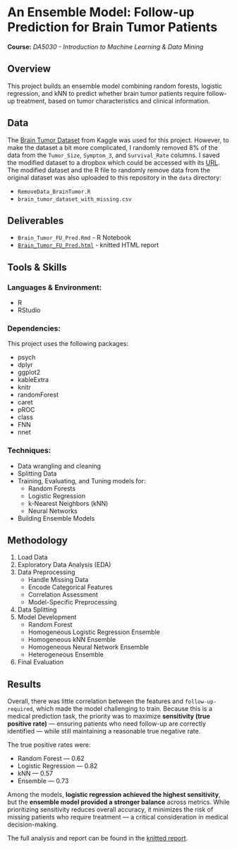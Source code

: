 # An Ensemble Model: Follow-up Prediction for Brain Tumor Patients
**Course:** _DA5030 - Introduction to Machine Learning & Data Mining_

## Overview
This project builds an ensemble model combining random forests, logistic regression, and kNN to predict whether brain tumor patients require follow-up treatment, based on tumor characteristics and clinical information. 

## Data
The [Brain Tumor Dataset](https://www.kaggle.com/datasets/miadul/brain-tumor-dataset) from Kaggle was used for this project. However, to make the dataset a bit more complicated, I randomly removed 8% of the data from the `Tumor_Size`, `Symptom_3`, and `Survival_Rate` columns. I saved the modified dataset to a dropbox which could be accessed with its [URL](https://www.dropbox.com/scl/fi/572e36q3iqjjctw1bizt7/brain_tumor_dataset_with_missing.csv?rlkey=qmijtmzuoremdr8p0x4a4chhw&st=2urw3h8v&dl=1).
The modified dataset and the R file to randomly remove data from the original dataset was also uploaded to this repository in the `data` directory:
* `RemoveData_BrainTumor.R`
* `brain_tumor_dataset_with_missing.csv`

## Deliverables
* `Brain_Tumor_FU_Pred.Rmd` - R Notebook
* [`Brain_Tumor_FU_Pred.html`](https://zoechow24.github.io/brain-tumor-follow-up-predictions/Brain_Tumor_FU_Pred.html) - knitted HTML report


## Tools & Skills
### Languages & Environment: 
* R
* RStudio

### Dependencies:
This project uses the following packages:
* psych
* dplyr
* ggplot2
* kableExtra
* knitr
* randomForest
* caret
* pROC
* class
* FNN
* nnet

### Techniques:
* Data wrangling and cleaning
* Splitting Data
* Training, Evaluating, and Tuning models for:
  * Random Forests
  * Logistic Regression
  * k-Nearest Neighbors (kNN)
  * Neural Networks
* Building Ensemble Models

## Methodology
1. Load Data
2. Exploratory Data Analysis (EDA)
3. Data Preprocessing
   * Handle Missing Data
   * Encode Categorical Features
   * Correlation Assessment
   * Model-Specific Preprocessing
4. Data Splitting
5. Model Development
   * Random Forest
   * Homogeneous Logistic Regression Ensemble
   * Homogeneous kNN Ensemble
   * Homogeneous Neural Network Ensemble
   * Heterogeneous Ensemble
6. Final Evaluation
   
## Results
Overall, there was little correlation between the features and `follow-up-required`, which made the model challenging to train. Because this is a medical prediction task, the priority was to maximize **sensitivity (true positive rate)** — ensuring patients who need follow-up are correctly identified — while still maintaining a reasonable true negative rate.  

The true positive rates were:  
* Random Forest — 0.62  
* Logistic Regression — 0.82  
* kNN — 0.57  
* Ensemble — 0.73  

Among the models, **logistic regression achieved the highest sensitivity**, but the **ensemble model provided a stronger balance** across metrics. While prioritizing sensitivity reduces overall accuracy, it minimizes the risk of missing patients who require treatment — a critical consideration in medical decision-making.  

The full analysis and report can be found in the [knitted report](https://zoechow24.github.io/brain-tumor-follow-up-predictions/Brain_Tumor_FU_Pred.html).

